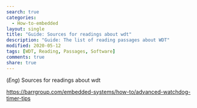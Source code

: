 ```yaml
---
search: true
categories: 
  - How-to-embedded
layout: single
title: "Guide: Sources for readings about wdt"
description: "Guide: The list of reading passages about WDT"
modified: 2020-05-12
tags: [WDT, Reading, Passages, Software]
comments: true
share: true
---
```

(*Eng*) Sources for readings about wdt  

https://barrgroup.com/embedded-systems/how-to/advanced-watchdog-timer-tips  
